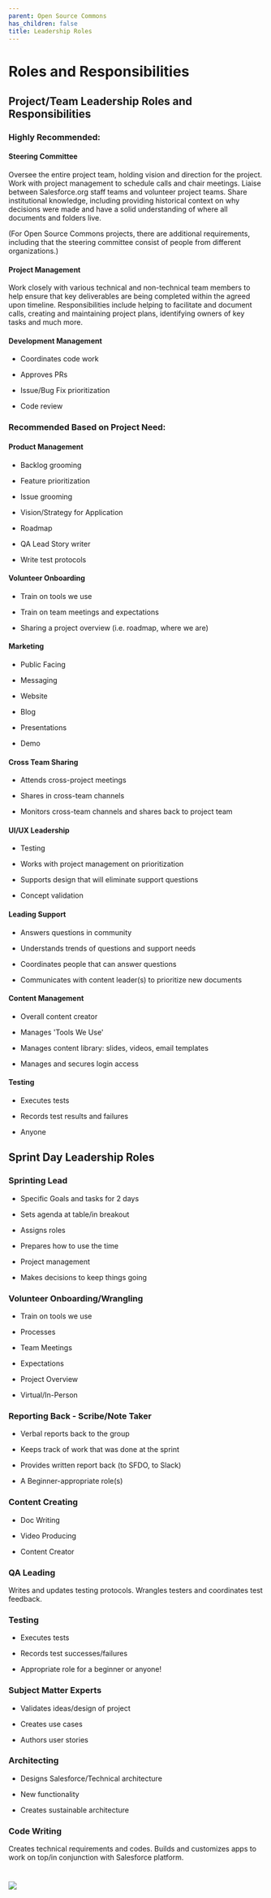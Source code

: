 ```yaml
---
parent: Open Source Commons
has_children: false
title: Leadership Roles
---
```

# Roles and Responsibilities
   
## Project/Team Leadership Roles and Responsibilities

### Highly Recommended:

#### Steering Committee

Oversee the entire project team, holding vision and direction for the project. Work with project management to schedule calls and chair meetings. Liaise between Salesforce.org staff teams and volunteer project teams. Share institutional knowledge, including providing historical context on why decisions were made and have a solid understanding of where all documents and folders live.  

(For Open Source Commons projects, there are additional requirements, including that the steering committee consist of people from different organizations.)

#### Project Management  

Work closely with various technical and non-technical team members to help ensure that key deliverables are being completed within the agreed upon timeline. Responsibilities include helping to facilitate and document calls, creating and maintaining project plans, identifying owners of key tasks and much more.

#### Development Management

-   Coordinates code work

-   Approves PRs

-   Issue/Bug Fix prioritization

-   Code review

### Recommended Based on Project Need:

#### Product Management

-   Backlog grooming

-   Feature prioritization

-   Issue grooming

-   Vision/Strategy for Application

-   Roadmap

-   QA Lead Story writer

-   Write test protocols

#### Volunteer Onboarding 

-   Train on tools we use

-   Train on team meetings and expectations 

-   Sharing a project overview (i.e. roadmap, where we are)

#### Marketing

-   Public Facing

-   Messaging

-   Website

-   Blog

-   Presentations

-   Demo

#### Cross Team Sharing

-   Attends cross-project meetings

-   Shares in cross-team channels

-   Monitors cross-team channels and shares back to project team

#### UI/UX Leadership

-   Testing

-   Works with project management on prioritization

-   Supports design that will eliminate support questions

-   Concept validation

#### Leading Support

-   Answers questions in community

-   Understands trends of questions and support needs

-   Coordinates people that can answer questions

-   Communicates with content leader(s) to prioritize new documents

#### Content Management

-   Overall content creator

-   Manages 'Tools We Use'

-   Manages content library: slides, videos, email templates

-   Manages and secures login access

#### Testing

-   Executes tests

-   Records test results and failures

-   Anyone

## Sprint Day Leadership Roles

### Sprinting Lead

-   Specific Goals and tasks for 2 days

-   Sets agenda at table/in breakout

-   Assigns roles

-   Prepares how to use the time

-   Project management

-   Makes decisions to keep things going

### Volunteer Onboarding/Wrangling

-   Train on tools we use

-   Processes

-   Team Meetings

-   Expectations

-   Project Overview

-   Virtual/In-Person

### Reporting Back - Scribe/Note Taker

-   Verbal reports back to the group

-   Keeps track of work that was done at the sprint

-   Provides written report back (to SFDO, to Slack)

-   A Beginner-appropriate role(s)

### Content Creating

-   Doc Writing

-   Video Producing

-   Content Creator

### QA Leading

Writes and updates testing protocols. Wrangles testers and coordinates test feedback.

### Testing

-   Executes tests

-   Records test successes/failures

-   Appropriate role for a beginner or anyone!

### Subject Matter Experts

-   Validates ideas/design of project

-   Creates use cases

-   Authors user stories

### Architecting

-   Designs Salesforce/Technical architecture

-   New functionality

-   Creates sustainable architecture

### Code Writing

Creates technical requirements and codes. Builds and customizes apps to work on top/in conjunction with Salesforce platform.

![](https://lh5.googleusercontent.com/IPubivVSv16IeS4j0nekVsa3-73g4PsZH3NP0u5EY-3rPzdFdYsW0UZF07yxlYh8S2bDPLZBcqkU-FiS06LGi3P7ZuP2oEtK9EnyQzWJ0zGm-ii-cg6Vbdtsgnx1bhNY0SbzKGFMgaJO9prW_kqV0wY)
==============================================================================================================================================================================================

